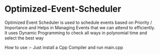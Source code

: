 # Optimized-Event-Scheduler
Optimized Event Scheduler is used to schedule events based on Priority / Importance and Helps in Managing Events that we can attend to efficiently.
It uses Dynamic Programming to check all ways in polynomial time and select the best way

How to use :-
Just install a Cpp Compiler and run main.cpp
